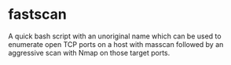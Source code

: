 # fastscan
A quick bash script with an unoriginal name which can be used to enumerate open TCP ports on a host with masscan followed by an aggressive scan with Nmap on those target ports.
